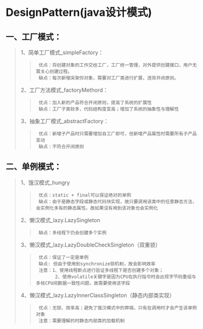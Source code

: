 # DesignPattern(java设计模式)
一、工厂模式：
-
>   1、简单工厂模式_simpleFactory：      
>>      优点：将创建对象的工作交给工厂，工厂统一管理，对外提供创建接口，用户无需关心创建过程。
>>      缺点：每次新增床架你对象，需要对工厂类进行扩展，违背开闭原则。
>   2、工厂方法模式_factoryMethord：
>>      优点：加入新的产品符合开闭原则，提高了系统的扩展性
>>      缺点：工厂子类较多，代码结构度变高；增加了系统的抽象性与理解性
>   3、抽象工厂模式_abstractFactory：
>>      优点：新增子产品时只需要增加自工厂即可，但新增产品属性时需要所有子产品变动
>>      缺点：不符合开闭原则
二、单例模式：
-
>   1、饿汉模式_hungry
>>      优点：static + final可以保证绝对的单例
>>      缺点：由于是静态字段或静态代码块实现，故只要调用该类中的任意静态方法，会实例化多有的静态属性。故如果没有用到该对象也会实例化
>   2、懒汉模式_lazy.LazySingleton
>>      缺点：多线程下仍会创建多个实例
>   3、懒汉模式_lazy.LazyDoubleCheckSingleton（双重锁）
>>      优点：保证了一定是单例
>>      缺点: 但由于使用到synchronize锁机制，故会影响效率
>>      注意：1、使用线程断点进行验证多线程下是否创建多个对象；
>>            2、使用volatile关键字是因为CPU在执行指令时会出现字节码重组与多核CPU间数据一致性问题，故需要使用该字段
>   4、懒汉模式_lazy.LazyInnerClassSingleton（静态内部类实现）
>>      优点：无锁、效率高；避免了饿汉模式中的弊端，只有在调用时才会产生该单例对象
>>      注意：需要理解的时静态内部类的加载机制
        
        
    